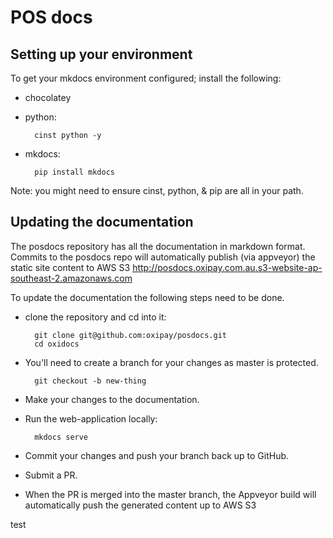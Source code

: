 # POS docs

## Setting up your environment

To get your mkdocs environment configured; install the following:
* chocolatey
* python:

        cinst python -y
* mkdocs:

        pip install mkdocs

Note: you might need to ensure cinst, python, & pip are all in your path.

## Updating the documentation

The posdocs repository has all the documentation in markdown format. Commits to the posdocs repo will automatically publish (via appveyor) the static site content to AWS S3
http://posdocs.oxipay.com.au.s3-website-ap-southeast-2.amazonaws.com

To update the documentation the following steps need to be done.

* clone the repository and cd into it:

        git clone git@github.com:oxipay/posdocs.git
        cd oxidocs

* You'll need to create a branch for your changes as master is protected.

        git checkout -b new-thing
* Make your changes to the documentation.
* Run the web-application locally:

        mkdocs serve
* Commit your changes and push your branch back up to GitHub.
* Submit a PR.
* When the PR is merged into the master branch, the Appveyor build will automatically push the generated content up to AWS S3

test
